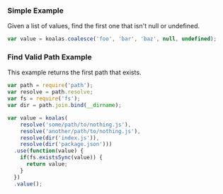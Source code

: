 ### Simple Example

Given a list of values, find the first one that isn't null or undefined.

```js
var value = koalas.coalesce('foo', 'bar', 'baz', null, undefined);
```

### Find Valid Path Example

This example returns the first path that exists.

```js
var path = require('path');
var resolve = path.resolve;
var fs = require('fs');
var dir = path.join.bind(__dirname);

var value = koalas(
    resolve('some/path/to/nothing.js'),
    resolve('another/path/to/nothing.js'),
    resolve(dir('index.js')),
    resolve(dir('package.json')))
  .use(function(value) {
    if(fs.existsSync(value)) {
      return value;
    }
  })
  .value();
```
